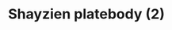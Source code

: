 ---
layout: item
title: Shayzien platebody (2)
item-id: 13366
datatable: true
id: 13366
name: "Shayzien platebody (2)"
members: true
lowalch: 20
highalch: 30
examine: "Dress like a tier 2 Shayzien soldier."
monsters:
  - id: 6907
    name: "Soldier (tier 2)"
    members: true
    combat_level: 48
    wiki_url: "https://oldschool.runescape.wiki/w/Soldier_(tier_2)"
    drops:
      - quantity: "1"
        rarity: 1
    image: "https://oldschool.runescape.wiki/images/thumb/9/92/Soldier_%28tier_2%29.png/130px-Soldier_%28tier_2%29.png?61dbc"
---